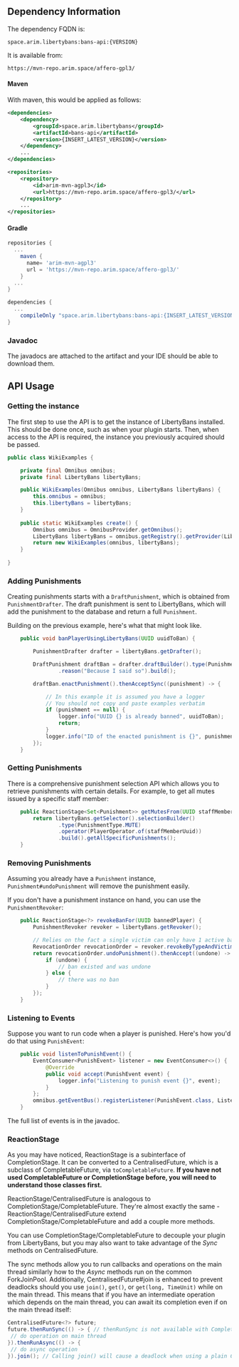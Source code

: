 ## Dependency Information

The dependency FQDN is:

````
space.arim.libertybans:bans-api:{VERSION}
````

It is available from:

```
https://mvn-repo.arim.space/affero-gpl3/
```
<!-- tabs:start -->

#### **Maven**

With maven, this would be applied as follows:

```xml
<dependencies>
	<dependency>
		<groupId>space.arim.libertybans</groupId>
		<artifactId>bans-api</artifactId>
		<version>{INSERT_LATEST_VERSION}</version>
	</dependency>
	...
</dependencies>

<repositories>
	<repository>
		<id>arim-mvn-agpl3</id>
		<url>https://mvn-repo.arim.space/affero-gpl3/</url>
	</repository>
	...
</repositories>
```

#### **Gradle**

```gradle
repositories {
  ...
    maven { 
      name= 'arim-mvn-agpl3' 
      url = 'https://mvn-repo.arim.space/affero-gpl3/' 
    } 
  ...
}

dependencies {
  ...
    compileOnly "space.arim.libertybans:bans-api:{INSERT_LATEST_VERSION}"
}
```

<!-- tabs:end -->


### Javadoc

The javadocs are attached to the artifact and your IDE should be able to download them.

## API Usage

### Getting the instance

The first step to use the API is to get the instance of LibertyBans installed. This should be done once, such as when your plugin starts. Then, when access to the API is required, the instance you previously acquired should be passed.

```java
public class WikiExamples {

	private final Omnibus omnibus;
	private final LibertyBans libertyBans;

	public WikiExamples(Omnibus omnibus, LibertyBans libertyBans) {
		this.omnibus = omnibus;
		this.libertyBans = libertyBans;
	}
	
	public static WikiExamples create() {
		Omnibus omnibus = OmnibusProvider.getOmnibus();
		LibertyBans libertyBans = omnibus.getRegistry().getProvider(LibertyBans.class).orElseThrow();
		return new WikiExamples(omnibus, libertyBans);
	}
	
}
```

### Adding Punishments

Creating punishments starts with a `DraftPunishment`, which is obtained from `PunishmentDrafter`. The draft punishment is sent to LibertyBans, which will add the punishment to the database and return a full `Punishment`.

Building on the previous example, here's what that might look like.

```java
	public void banPlayerUsingLibertyBans(UUID uuidToBan) {

		PunishmentDrafter drafter = libertyBans.getDrafter();

		DraftPunishment draftBan = drafter.draftBuilder().type(PunishmentType.BAN).victim(PlayerVictim.of(uuidToBan))
				.reason("Because I said so").build();

		draftBan.enactPunishment().thenAcceptSync((punishment) -> {

			// In this example it is assumed you have a logger
			// You should not copy and paste examples verbatim
			if (punishment == null) {
				logger.info("UUID {} is already banned", uuidToBan);
				return;
			}
			logger.info("ID of the enacted punishment is {}", punishment.getIdentifier());
		});
	}
```

### Getting Punishments

There is a comprehensive punishment selection API which allows you to retrieve punishments with certain details. For example, to get all mutes issued by a specific staff member:

```java
	public ReactionStage<Set<Punishment>> getMutesFrom(UUID staffMemberUuid) {
		return libertyBans.getSelector().selectionBuilder()
				.type(PunishmentType.MUTE)
				.operator(PlayerOperator.of(staffMemberUuid))
				.build().getAllSpecificPunishments();
	}
```

### Removing Punishments

Assuming you already have a `Punishment` instance, `Punishment#undoPunishment` will remove the punishment easily.

If you don't have a punishment instance on hand, you can use the `PunishmentRevoker`:

```java
	public ReactionStage<?> revokeBanFor(UUID bannedPlayer) {
		PunishmentRevoker revoker = libertyBans.getRevoker();

		// Relies on the fact a single victim can only have 1 active ban
		RevocationOrder revocationOrder = revoker.revokeByTypeAndVictim(PunishmentType.BAN, PlayerVictim.of(bannedPlayer));
		return revocationOrder.undoPunishment().thenAccept((undone) -> {
			if (undone) {
				// ban existed and was undone
			} else {
				// there was no ban
			}
		});
	}
```

### Listening to Events

Suppose you want to run code when a player is punished. Here's how you'd do that using `PunishEvent`:

```java
	public void listenToPunishEvent() {
		EventConsumer<PunishEvent> listener = new EventConsumer<>() {
			@Override
			public void accept(PunishEvent event) {
				logger.info("Listening to punish event {}", event);
			}
		};
		omnibus.getEventBus().registerListener(PunishEvent.class, ListenerPriorities.NORMAL, listener);
	}
```

The full list of events is in the javadoc.

### ReactionStage

As you may have noticed, ReactionStage is a subinterface of CompletionStage. It can be converted to a CentralisedFuture, which is a subclass of CompletableFuture, via `toCompletableFuture`. **If you have not used CompletableFuture or CompletionStage before, you will need to understand those classes first.**

ReactionStage/CentralisedFuture is analogous to CompletionStage/CompletableFuture. They're almost exactly the same - ReactionStage/CentralisedFuture extend CompletionStage/CompletableFuture and add a couple more methods.

You can use CompletionStage/CompletableFuture to decouple your plugin from LibertyBans, but you may also want to take advantage of the *Sync* methods on CentralisedFuture.

The sync methods allow you to run callbacks and operations on the main thread similarly how to the *Async* methods run on the common ForkJoinPool. Additionally, CentralisedFuture#join is enhanced to prevent deadlocks should you use `join()`, `get()`, or `get(long, TimeUnit)` while on the main thread. This means that if you have an intermediate operation which depends on the main thread, you can await its completion even if on the main thread itself:

```java
CentralisedFuture<?> future;
future.thenRunSync(() -> { // thenRunSync is not available with CompletableFuture
 // do operation on main thread
}).thenRunAsync(() -> {
 // do async operation
}).join(); // Calling join() will cause a deadlock when using a plain CompletableFuture
```
